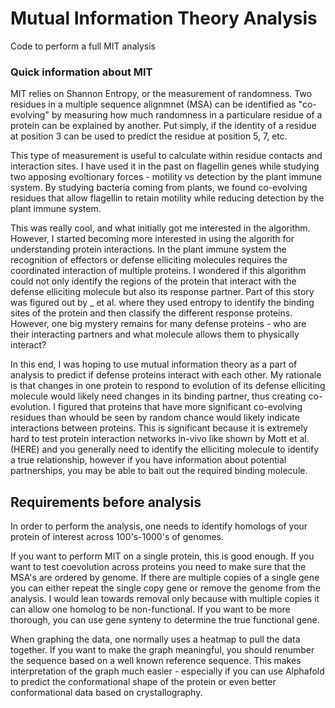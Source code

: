 # Mutual Information Theory Analysis
Code to perform a full MIT analysis


### Quick information about MIT
MIT relies on Shannon Entropy, or the measurement of randomness. Two residues in a multiple sequence alignmnet (MSA) can be identified as "co-evolving" by measuring how much randomness in a particulare residue of a protein can be explained by another. Put simply, if the identity of a residue at position 3 can be used to predict the residue at position 5, 7, etc. 

This type of measurement is useful to calculate within residue contacts and interaction sites. I have used it in the past on flagellin genes while studying two apposing evoltionary forces - motility vs detection by the plant immune system. By studying bacteria coming from plants, we found co-evolving residues that allow flagellin to retain motility while reducing detection by the plant immune system. 

This was really cool, and what initially got me interested in the algorithm. However, I started becoming more interested in using the algorith for understanding protein interactions. In the plant immune system the recognition of effectors or defense elliciting molecules requires the coordinated interaction of multiple proteins. I wondered if this algorithm could not only identify the regions of the protein that interact with the defense elliciting molecule but also its response partner. Part of this story was figured out by _ et al. where they used entropy to identify the binding sites of the protein and then classify the different response proteins. However, one big mystery remains for many defense proteins - who are their interacting partners and what molecule allows them to physically interact?

In this end, I was hoping to use mutual information theory as a part of analysis to predict if defense proteins interact with each other. My rationale is that changes in one protein to respond to evolution of its defense elliciting molecule would likely need changes in its binding partner, thus creating co-evolution. I figured that proteins that have more significant co-evolving residues than whould be seen by random chance would likely indicate interactions between proteins. This is significant because it is extremely hard to test protein interaction networks in-vivo like shown by Mott et al. (HERE) and you generally need to identify the elliciting molecule to identify a true relationship, however if you have information about potential partnerships, you may be able to bait out the required binding molecule.

## Requirements before analysis
In order to perform the analysis, one needs to identify homologs of your protein of interest across 100's-1000's of genomes. 

If you want to perform MIT on a single protein, this is good enough. If you want to test coevolution across proteins you need to make sure that the MSA's are ordered by genome. If there are multiple copies of a single gene you can either repeat the single copy gene or remove the genome from the analysis. I would lean towards removal only because with multiple copies it can allow one homolog to be non-functional. If you want to be more thorough, you can use gene synteny to determine the true functional gene. 

When graphing the data, one normally uses a heatmap to pull the data together. If you want to make the graph meaningful, you should renumber the sequence based on a well known reference sequence. This makes interpretation of the graph much easier - especially if you can use Alphafold to predict the conformational shape of the protein or even better conformational data based on crystallography. 
